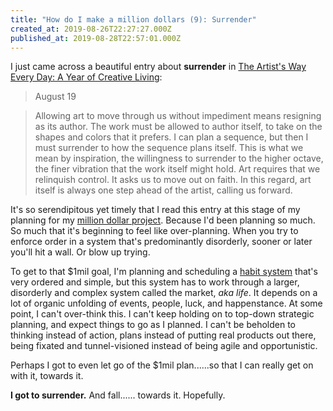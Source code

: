 ```yaml
---
title: "How do I make a million dollars (9): Surrender"
created_at: 2019-08-26T22:27:27.000Z
published_at: 2019-08-28T22:57:01.000Z
---
```

I just came across a beautiful entry about **surrender** in [The Artist's Way Every Day: A Year of Creative Living](https://www.amazon.com/Artists-Way-Every-Day-Creative/dp/1585427470):

  

> August 19

> Allowing art to move through us without impediment means resigning as its author. The work must be allowed to author itself, to take on the shapes and colors that it prefers. I can plan a sequence, but then I must surrender to how the sequence plans itself. This is what we mean by inspiration, the willingness to surrender to the higher octave, the finer vibration that the work itself might hold. Art requires that we relinquish control. It asks us to move out on faith. In this regard, art itself is always one step ahead of the artist, calling us forward.

  

It's so serendipitous yet timely that I read this entry at this stage of my planning for my [million dollar project](https://200wordsaday.com/search?category=milliondollarquestion). Because I'd been planning so much. So much that it's beginning to feel like over-planning. When you try to enforce order in a system that's predominantly disorderly, sooner or later you'll hit a wall. Or blow up trying. 

  

To get to that $1mil goal, I'm planning and scheduling a [habit system](https://200wordsaday.com/words/how-do-i-make-a-million-dollars-7-keystone-habit-systems-251035d5566a6e5b98) that's very ordered and simple, but this system has to work through a larger, disorderly and complex system called the market, _aka life_. It depends on a lot of organic unfolding of events, people, luck, and happenstance. At some point, I can't over-think this. I can't keep holding on to top-down strategic planning, and expect things to go as I planned. I can't be beholden to thinking instead of action, plans instead of putting real products out there, being fixated and tunnel-visioned instead of being agile and opportunistic. 

  

Perhaps I got to even let go of the $1mil plan......so that I can really get on with it, towards it. 

  

**I got to surrender.** And fall...... towards it. Hopefully.
